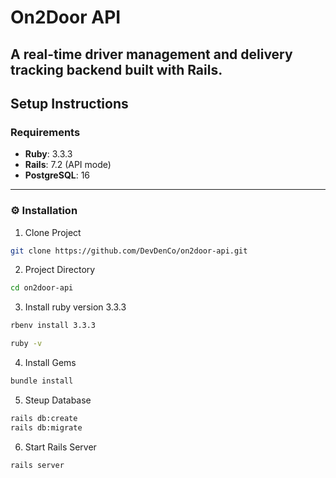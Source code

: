# On2Door API

A real-time driver management and delivery tracking backend built with Rails.
---
## Setup Instructions
### Requirements
- **Ruby**: 3.3.3
- **Rails**: 7.2 (API mode)
- **PostgreSQL**: 16
---
### :gear: Installation
1. Clone Project
```sh
git clone https://github.com/DevDenCo/on2door-api.git
```
2. Project Directory
```sh
cd on2door-api
```

3. Install ruby version 3.3.3
```sh
rbenv install 3.3.3
```
```sh
ruby -v
```
4. Install Gems
```sh
bundle install
```
5. Steup Database
```sh
rails db:create
rails db:migrate
```
6. Start Rails Server
```sh
rails server
```
